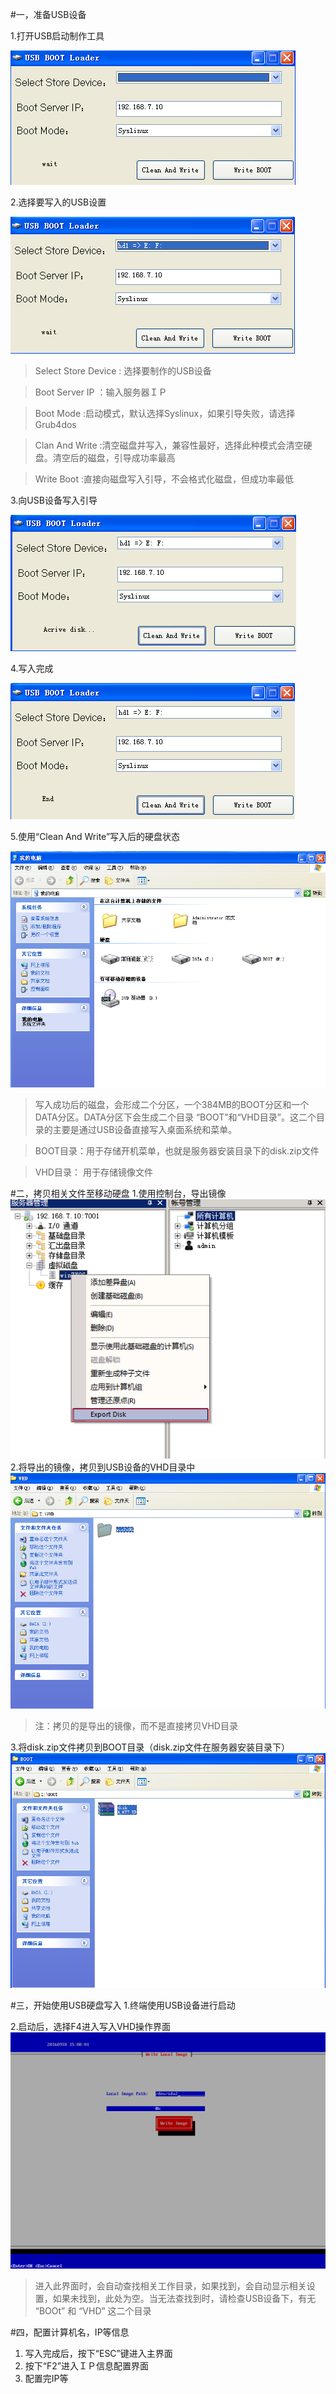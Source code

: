 #一，准备USB设备

1.打开USB启动制作工具

![](/assets/26-1.png)

2.选择要写入的USB设置

![](/assets/26-2.png)





>Select Store Device : 选择要制作的USB设备





>Boot Server IP ：输入服务器ＩＰ



>Boot Mode :启动模式，默认选择Syslinux，如果引导失败，请选择 Grub4dos



>Clan And Write :清空磁盘并写入，兼容性最好，选择此种模式会清空硬盘。清空后的磁盘，引导成功率最高



>Write Boot :直接向磁盘写入引导，不会格式化磁盘，但成功率最低





3.向USB设备写入引导

![](/assets/26-3.png)





4.写入完成

![](/assets/26-4.png)





5.使用“Clean And Write”写入后的硬盘状态

![](/assets/26-5.png)



>写入成功后的磁盘，会形成二个分区，一个384MB的BOOT分区和一个DATA分区。DATA分区下会生成二个目录 “BOOT”和“VHD目录”。这二个目录的主要是通过USB设备直接写入桌面系统和菜单。



>BOOT目录：用于存储开机菜单，也就是服务器安装目录下的disk.zip文件



>VHD目录： 用于存储镜像文件





#二，拷贝相关文件至移动硬盘
1.使用控制台，导出镜像
![](/assets/27-1.png)
2.将导出的镜像，拷贝到USB设备的VHD目录中
![](/assets/27-2.png)
> 注：拷贝的是导出的镜像，而不是直接拷贝VHD目录


3.将disk.zip文件拷贝到BOOT目录（disk.zip文件在服务器安装目录下）
![](/assets/27-3.png)


#三，开始使用USB硬盘写入
1.终端使用USB设备进行启动

2.启动后，选择F4进入写入VHD操作界面
![](/assets/27-4.png)

>进入此界面时，会自动查找相关工作目录，如果找到，会自动显示相关设置，如果未找到，此处为空。当无法查找到时，请检查USB设备下，有无 “BOOt” 和 “VHD” 这二个目录


#四，配置计算机名，IP等信息
1. 写入完成后，按下“ESC”键进入主界面
2. 按下“F2”进入ＩＰ信息配置界面
3. 配置完IP等




